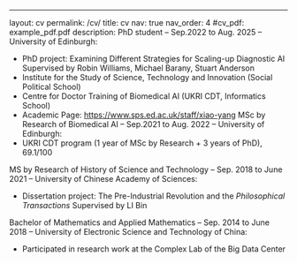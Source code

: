 ---
layout: cv
permalink: /cv/
title: cv
nav: true
nav_order: 4
#cv_pdf: example_pdf.pdf
description: 
PhD student – Sep.2022 to Aug. 2025 – University of Edinburgh:
- PhD project: Examining Different Strategies for Scaling-up Diagnostic AI
  Supervised by Robin Williams, Michael Barany, Stuart Anderson
- Institute for the Study of Science, Technology and Innovation (Social Political School)
- Centre for Doctor Training of Biomedical AI (UKRI CDT, Informatics School)
- Academic Page: https://www.sps.ed.ac.uk/staff/xiao-yang
MSc by Research of Biomedical AI – Sep.2021 to Aug. 2022 – University of Edinburgh:
- UKRI CDT program (1 year of MSc by Research + 3 years of PhD), 69.1/100

MS by Research of History of Science and Technology – Sep. 2018 to June 2021 – University of Chinese Academy of Sciences:
- Dissertation project: The Pre-Industrial Revolution and the *Philosophical Transactions*
  Supervised by LI Bin
  
Bachelor of Mathematics and Applied Mathematics – Sep. 2014 to June 2018 – University of Electronic Science and Technology of China:
- Participated in research work at the Complex Lab of the Big Data Center
